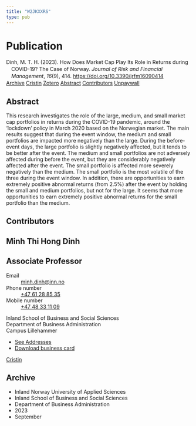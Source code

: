 ```yaml
---
title: "W2JKXXRS"
type: pub
---
```

<h1>Publication</h1>
<article id="csl-bib-container-W2JKXXRS" class="csl-bib-container">
  <div class="csl-bib-body" style="line-height: 1.35; padding-left: 1em; text-indent:-1em;">
  <div class="csl-entry">Dinh, M. T. H. (2023). How Does Market Cap Play Its Role in Returns during COVID-19? The Case of Norway. <i>Journal of Risk and Financial Management</i>, <i>16</i>(9), 414. <a href="https://doi.org/10.3390/jrfm16090414">https://doi.org/10.3390/jrfm16090414</a></div>
</div>
  <div class="csl-bib-buttons">
    <a href="#taxonomy-article-W2JKXXRS" class="csl-bib-button">Archive</a>
    <a href="https://app.cristin.no/results/show.jsf?id=2175131" alt="Cristin URL" class="csl-bib-button">Cristin</a>
    <a href="http://zotero.org/groups/5402882/items/W2JKXXRS" alt="Zotero URL" class="csl-bib-button">Zotero</a>
    <a href="#abstract-article-W2JKXXRS" class="csl-bib-button">Abstract</a>
    <a href="#contributors-article-W2JKXXRS" class="csl-bib-button">Contributors</a>
    <a href="https://www.mdpi.com/1911-8074/16/9/414/pdf?version=1695121677" class="csl-bib-button">Unpaywall</a>
  </div>
  <div id="csl-bib-meta-container-W2JKXXRS"></div>
</article>
<div id="csl-bib-meta-W2JKXXRS" class="csl-bib-meta">
  <article id="abstract-article-W2JKXXRS" class="abstract-article">
    <h1>Abstract</h1>
    This research investigates the role of the large, medium, and small market cap portfolios in returns during the COVID-19 pandemic, around the ‘lockdown’ policy in March 2020 based on the Norwegian market. The main results suggest that during the event window, the medium and small portfolios are impacted more negatively than the large. During the before-event days, the large portfolio is slightly negatively affected, but it tends to be better after the event. The medium and small portfolios are not adversely affected during before the event, but they are considerably negatively affected after the event. The small portfolio is affected more severely negatively than the medium. The small portfolio is the most volatile of the three during the event window. In addition, there are opportunities to earn extremely positive abnormal returns (from 2.5%) after the event by holding the small and medium portfolios, but not for the large. It seems that more opportunities to earn extremely positive abnormal returns for the small portfolio than the medium.
  </article>
  <article id="contributors-article-W2JKXXRS" class="contributors-article">
    <h1>Contributors</h1>
    <div class="personas"> <div class="vrtx-hinn-person-card"> <div class="photo"> <i class="lar la-user-circle missing-person"></i> </div> <div class="info"> <hgroup><h1>Minh Thi Hong Dinh</h1> <h2>Associate Professor</h2> </hgroup><dl> <dt>Email</dt> <dd> <a href="mailto:minh.dinh@inn.no">minh.dinh@inn.no</a> </dd> <dt>Phone number</dt> <dd><a href="tel:+4761288535"> +47 61 28 85 35 </a></dd> <dt>Mobile number</dt> <dd><a href="tel:+4748331109"> +47 48 33 11 09 </a></dd> </dl> <p> Inland School of Business and Social Sciences<br> Department of Business Administration<br> Campus Lillehammer </p> <ul class="vrtx-hinn-links"> <li><a href="https://www.inn.no/english/find-an-employee/minh-dinh.html#vrtx-hinn-addresses">See Addresses</a></li> <li><a href="https://www.inn.no/english/find-an-employee/minh-dinh.html?vrtx=vcf">Download business card</a></li> </ul> </div> </div> <a href="https://app.cristin.no/persons/show.jsf?id=557095" alt="Cristin URL" class="personas-cristin">Cristin</a> </div>
  </article>
  <article id="taxonomy-article-W2JKXXRS" class="taxonomy-article">
    <h1>Archive</h1>
    <ul>
      <li>Inland Norway University of Applied Sciences</li>
      <li>Inland School of Business and Social Sciences</li>
      <li>Department of Business Administration</li>
      <li>2023</li>
      <li>September</li>
    </ul>
  </article>
</div>

